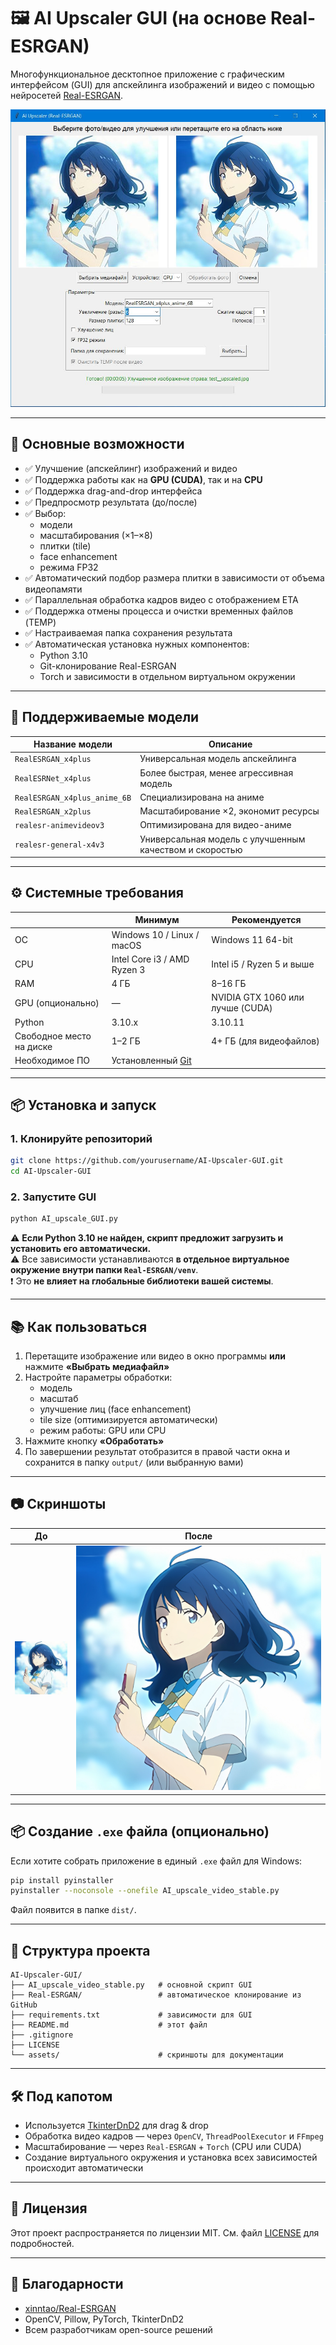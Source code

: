 
# 🖼️ AI Upscaler GUI (на основе Real-ESRGAN)

Многофункциональное десктопное приложение с графическим интерфейсом (GUI) для апскейлинга изображений и видео с помощью нейросетей [Real-ESRGAN](https://github.com/xinntao/Real-ESRGAN).

![AI Upscaler GUI Screenshot](assets/screenshot.jpg)

---

## 🔧 Основные возможности

- ✅ Улучшение (апскейлинг) изображений и видео
- ✅ Поддержка работы как на **GPU (CUDA)**, так и на **CPU**
- ✅ Поддержка drag-and-drop интерфейса
- ✅ Предпросмотр результата (до/после)
- ✅ Выбор:
  - модели
  - масштабирования (×1–×8)
  - плитки (tile)
  - face enhancement
  - режима FP32
- ✅ Автоматический подбор размера плитки в зависимости от объема видеопамяти
- ✅ Параллельная обработка кадров видео с отображением ETA
- ✅ Поддержка отмены процесса и очистки временных файлов (TEMP)
- ✅ Настраиваемая папка сохранения результата
- ✅ Автоматическая установка нужных компонентов:
  - Python 3.10
  - Git-клонирование Real-ESRGAN
  - Torch и зависимости в отдельном виртуальном окружении

---

## 🧠 Поддерживаемые модели

| Название модели | Описание |
|------------------|----------|
| `RealESRGAN_x4plus` | Универсальная модель апскейлинга |
| `RealESRNet_x4plus` | Более быстрая, менее агрессивная модель |
| `RealESRGAN_x4plus_anime_6B` | Специализирована на аниме |
| `RealESRGAN_x2plus` | Масштабирование ×2, экономит ресурсы |
| `realesr-animevideov3` | Оптимизирована для видео-аниме |
| `realesr-general-x4v3` | Универсальная модель с улучшенным качеством и скоростью |

---

## ⚙️ Системные требования

|                         | Минимум                          | Рекомендуется                      |
|-------------------------|----------------------------------|-----------------------------------|
| ОС                      | Windows 10 / Linux / macOS       | Windows 11 64-bit                 |
| CPU                     | Intel Core i3 / AMD Ryzen 3      | Intel i5 / Ryzen 5 и выше         |
| RAM                     | 4 ГБ                              | 8–16 ГБ                            |
| GPU (опционально)       | —                                 | NVIDIA GTX 1060 или лучше (CUDA)  |
| Python                  | 3.10.x                            | 3.10.11                            |
| Свободное место на диске| 1–2 ГБ                            | 4+ ГБ (для видеофайлов)           |
| Необходимое ПО          | Установленный [Git](https://git-scm.com/downloads) |

---

## 📦 Установка и запуск

### 1. Клонируйте репозиторий

```bash
git clone https://github.com/yourusername/AI-Upscaler-GUI.git
cd AI-Upscaler-GUI
```

### 2. Запустите GUI

```bash
python AI_upscale_GUI.py
```

⚠️ **Если Python 3.10 не найден, скрипт предложит загрузить и установить его автоматически.**  
⚠️ Все зависимости устанавливаются **в отдельное виртуальное окружение внутри папки `Real-ESRGAN/venv`**.  
❗ Это **не влияет на глобальные библиотеки вашей системы**.

---

## 📚 Как пользоваться

1. Перетащите изображение или видео в окно программы **или** нажмите **«Выбрать медиафайл»**
2. Настройте параметры обработки:
   - модель
   - масштаб
   - улучшение лиц (face enhancement)
   - tile size (оптимизируется автоматически)
   - режим работы: GPU или CPU
3. Нажмите кнопку **«Обработать»**
4. По завершении результат отобразится в правой части окна и сохранится в папку `output/` (или выбранную вами)

---

## 📷 Скриншоты

| До | После |
|----|-------|
| ![](assets/before.jpg) | ![](assets/after.jpg) |

---

## 📦 Создание `.exe` файла (опционально)

Если хотите собрать приложение в единый `.exe` файл для Windows:

```bash
pip install pyinstaller
pyinstaller --noconsole --onefile AI_upscale_video_stable.py
```

Файл появится в папке `dist/`.

---

## 📁 Структура проекта

```
AI-Upscaler-GUI/
├── AI_upscale_video_stable.py   # основной скрипт GUI
├── Real-ESRGAN/                 # автоматическое клонирование из GitHub
├── requirements.txt             # зависимости для GUI
├── README.md                    # этот файл
├── .gitignore
├── LICENSE
└── assets/                      # скриншоты для документации
```

---

## 🛠 Под капотом

- Используется [TkinterDnD2](https://pypi.org/project/tkinterdnd2/) для drag & drop
- Обработка видео кадров — через `OpenCV`, `ThreadPoolExecutor` и `FFmpeg`
- Масштабирование — через `Real-ESRGAN` + `Torch` (CPU или CUDA)
- Создание виртуального окружения и установка всех зависимостей происходит автоматически

---

## 📄 Лицензия

Этот проект распространяется по лицензии MIT. См. файл [LICENSE](LICENSE) для подробностей.

---

## 🙏 Благодарности

- [xinntao/Real-ESRGAN](https://github.com/xinntao/Real-ESRGAN)
- OpenCV, Pillow, PyTorch, TkinterDnD2
- Всем разработчикам open-source решений
